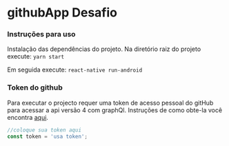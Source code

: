 # githubApp Desafio
### **Instruções para uso**
Instalação das dependências do projeto.
Na diretório raiz do projeto execute:
```yarn start```

Em seguida execute:
```react-native run-android```

### **Token do github**
Para executar o projecto requer uma token de acesso pessoal do gitHub para acessar a api versão 4 com graphQl.
Instruções de como obte-la você encontra [aqui](https://developer.github.com/v4/guides/forming-calls/#authenticating-with-graphql).
```/src/config/token.js
//coloque sua token aqui
const token = 'usa token';
```
